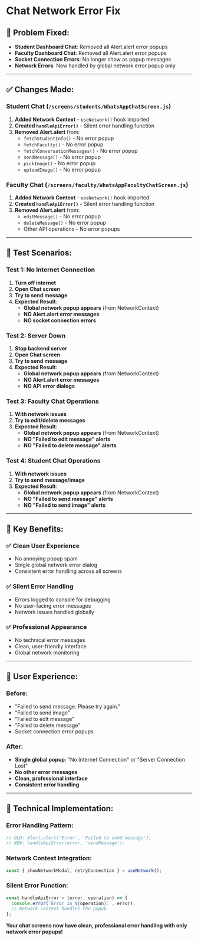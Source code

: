 # Chat Network Error Fix

## 🎯 **Problem Fixed:**
- **Student Dashboard Chat**: Removed all Alert.alert error popups
- **Faculty Dashboard Chat**: Removed all Alert.alert error popups  
- **Socket Connection Errors**: No longer show as popup messages
- **Network Errors**: Now handled by global network error popup only

---

## ✅ **Changes Made:**

### **Student Chat (`/screens/students/WhatsAppChatScreen.js`)**
1. **Added Network Context** - `useNetwork()` hook imported
2. **Created `handleApiError()`** - Silent error handling function
3. **Removed Alert.alert** from:
   - `fetchStudentInfo()` - No error popup
   - `fetchFaculty()` - No error popup
   - `fetchConversationMessages()` - No error popup
   - `sendMessage()` - No error popup
   - `pickImage()` - No error popup
   - `uploadImage()` - No error popup

### **Faculty Chat (`/screens/faculty/WhatsAppFacultyChatScreen.js`)**
1. **Added Network Context** - `useNetwork()` hook imported
2. **Created `handleApiError()`** - Silent error handling function
3. **Removed Alert.alert** from:
   - `editMessage()` - No error popup
   - `deleteMessage()` - No error popup
   - Other API operations - No error popups

---

## 🧪 **Test Scenarios:**

### Test 1: No Internet Connection
1. **Turn off internet**
2. **Open Chat screen**
3. **Try to send message**
4. **Expected Result**: 
   - **Global network popup appears** (from NetworkContext)
   - **NO Alert.alert error messages**
   - **NO socket connection errors**

### Test 2: Server Down
1. **Stop backend server**
2. **Open Chat screen**
3. **Try to send message**
4. **Expected Result**:
   - **Global network popup appears** (from NetworkContext)
   - **NO Alert.alert error messages**
   - **NO API error dialogs**

### Test 3: Faculty Chat Operations
1. **With network issues**
2. **Try to edit/delete messages**
3. **Expected Result**:
   - **Global network popup appears** (from NetworkContext)
   - **NO "Failed to edit message" alerts**
   - **NO "Failed to delete message" alerts**

### Test 4: Student Chat Operations
1. **With network issues**
2. **Try to send message/image**
3. **Expected Result**:
   - **Global network popup appears** (from NetworkContext)
   - **NO "Failed to send message" alerts**
   - **NO "Failed to send image" alerts**

---

## 🎯 **Key Benefits:**

### ✅ **Clean User Experience**
- No annoying popup spam
- Single global network error dialog
- Consistent error handling across all screens

### ✅ **Silent Error Handling**
- Errors logged to console for debugging
- No user-facing error messages
- Network issues handled globally

### ✅ **Professional Appearance**
- No technical error messages
- Clean, user-friendly interface
- Global network monitoring

---

## 📱 **User Experience:**

### **Before:**
- "Failed to send message. Please try again."
- "Failed to send image"
- "Failed to edit message"
- "Failed to delete message"
- Socket connection error popups

### **After:**
- **Single global popup**: "No Internet Connection" or "Server Connection Lost"
- **No other error messages**
- **Clean, professional interface**
- **Consistent error handling**

---

## 🔧 **Technical Implementation:**

### **Error Handling Pattern:**
```javascript
// OLD: Alert.alert('Error', 'Failed to send message');
// NEW: handleApiError(error, 'sendMessage');
```

### **Network Context Integration:**
```javascript
const { showNetworkModal, retryConnection } = useNetwork();
```

### **Silent Error Function:**
```javascript
const handleApiError = (error, operation) => {
  console.error(`Error in ${operation}:`, error);
  // Network context handles the popup
};
```

**Your chat screens now have clean, professional error handling with only network error popups!**
